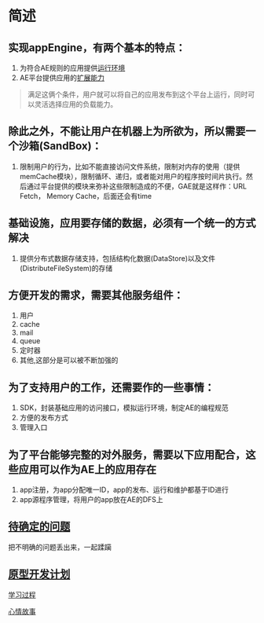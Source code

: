 # 简述 #

## 实现appEngine，有两个基本的特点： ##

  1. 为符合AE规则的应用提供[运行环境](SysEnv.md)
  1. AE平台提供应用的[扩展能力](BaseStructure.md)

> 满足这俩个条件，用户就可以将自己的应用发布到这个平台上运行，同时可以灵活选择应用的负载能力。
## 除此之外，不能让用户在机器上为所欲为，所以需要一个沙箱(SandBox)： ##

  1. 限制用户的行为，比如不能直接访问文件系统，限制对内存的使用（提供memCache模块），限制循环、递归，或者能对用户的程序按时间片执行。然后通过平台提供的模块来弥补这些限制造成的不便，GAE就是这样作：URL Fetch， Memory Cache，后面还会有time

## 基础设施，应用要存储的数据，必须有一个统一的方式解决 ##

  1. 提供分布式数据存储支持，包括结构化数据(DataStore)以及文件(DistributeFileSystem)的存储

## 方便开发的需求，需要其他服务组件： ##

  1. 用户
  1. cache
  1. mail
  1. queue
  1. 定时器
  1. 其他,这部分是可以被不断加强的

## 为了支持用户的工作，还需要作的一些事情： ##

  1. SDK，封装基础应用的访问接口，模拟运行环境，制定AE的编程规范
  1. 方便的发布方式
  1. 管理入口

## 为了平台能够完整的对外服务，需要以下应用配合，这些应用可以作为AE上的应用存在 ##

  1. app注册，为app分配唯一ID，app的发布、运行和维护都基于ID进行
  1. app源程序管理，将用户的app放在AE的DFS上

## [待确定的问题](http://code.google.com/p/serang/wiki/InTheAir) ##
把不明确的问题丢出来，一起蹂躏

## [原型开发计划](http://code.google.com/p/serang/wiki/DevPlan) ##


[学习过程](StepByStep.md)

[心情故事](XyzStory.md)